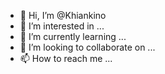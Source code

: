 - 👋 Hi, I’m @Khiankino
- 👀 I’m interested in ...
- 🌱 I’m currently learning ...
- 💞️ I’m looking to collaborate on ...
- 📫 How to reach me ...

<!---
Khiankino/Khiankino is a ✨ special ✨ repository because its `README.md` (this file) appears on your GitHub profile.
You can click the Preview link to take a look at your changes.
--->
